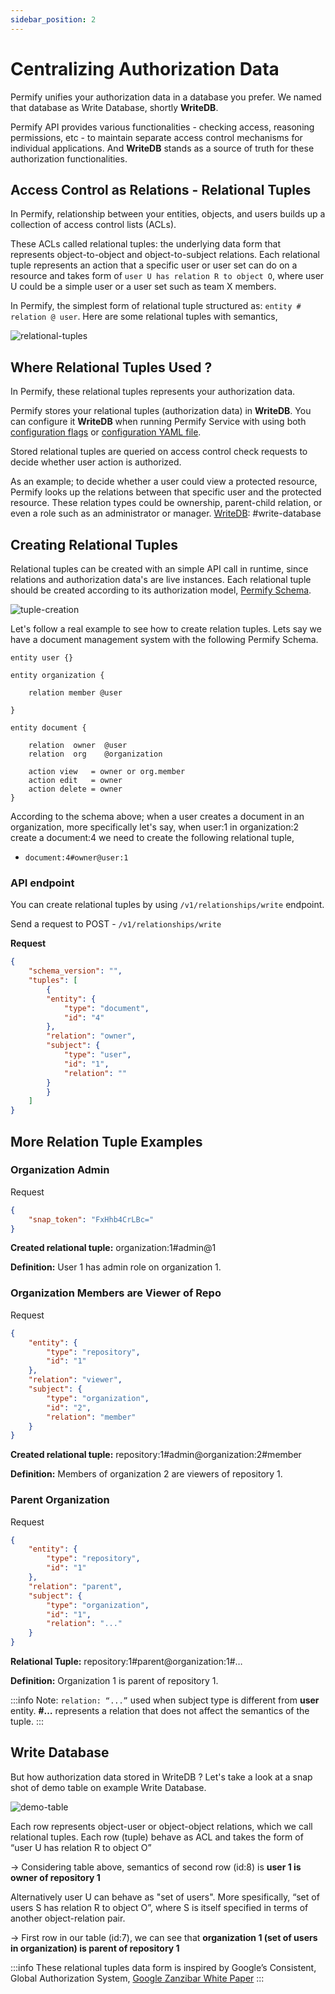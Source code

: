 ```yaml
---
sidebar_position: 2
---
```


# Centralizing Authorization Data

Permify unifies your authorization data in a database you prefer. We named that database as Write Database, shortly **WriteDB**.

Permify API provides various functionalities - checking access, reasoning permissions, etc - to maintain separate access control mechanisms for individual applications. And **WriteDB** stands as a source of truth for these authorization functionalities.

## Access Control as Relations - Relational Tuples

In Permify, relationship between your entities, objects, and users builds up a collection of access control lists (ACLs). 

These ACLs called relational tuples: the underlying data form that represents object-to-object and object-to-subject relations. Each relational tuple represents an action that a specific user or user set can do on a resource and takes form of `user U has relation R to object O`, where user U could be a simple user or a user set such as team X members.

In Permify, the simplest form of relational tuple structured as: `entity # relation @ user`. Here are some relational tuples with semantics,

![relational-tuples](https://user-images.githubusercontent.com/34595361/183959294-149fcbb9-7f10-4c1e-8d66-20a839893909.png)

## Where Relational Tuples Used ?

In Permify, these relational tuples represents your authorization data. 

Permify stores your relational tuples (authorization data) in **WriteDB**. You can configure it **WriteDB** when running Permify Service with using both [configuration flags](/docs/installation/brew#configuration-flags)  or [configuration YAML file](https://github.com/Permify/permify/blob/master/example.config.yaml).

Stored relational tuples are queried on access control check requests to decide whether user action is authorized. 

As an example; to decide whether a user could view a protected resource, Permify looks up the relations between that specific user and the protected resource. These relation types could be ownership, parent-child relation, or even a role such as an administrator or manager.
[WriteDB]: #write-database

## Creating Relational Tuples 

Relational tuples can be created with an simple API call in runtime, since relations and authorization data's are live instances. Each relational tuple should be created according to its authorization model, [Permify Schema]. 

[Permify Schema]: docs/getting-started/modeling

![tuple-creation](https://user-images.githubusercontent.com/34595361/186637488-30838a3b-849a-4859-ae4f-d664137bb6ba.png)

Let's follow a real example to see how to create relation tuples. Lets say we have a document management system with the following Permify Schema.

```perm
entity user {} 

entity organization {

    relation member @user

} 

entity document {
    
    relation  owner  @user   
    relation  org    @organization      

    action view   = owner or org.member
    action edit   = owner 
    action delete = owner
} 
```

 According to the schema above; when a user creates a document in an organization, more specifically let's say, when user:1 in organization:2 create a document:4 we need to create the following relational tuple,

- `document:4#owner@user:1`

[WriteDB]: #write-database

### API endpoint 

You can create relational tuples by using `/v1/relationships/write` endpoint. 

Send a request to POST - `/v1/relationships/write`

**Request**

```json
{
    "schema_version": "",
    "tuples": [
        {
        "entity": {
            "type": "document",
            "id": "4" 
        },
        "relation": "owner",
        "subject": {
            "type": "user",
            "id": "1", 
            "relation": ""
        }
        }
    ]
}
```

## More Relation Tuple Examples

### Organization Admin

Request

```json
{
    "snap_token": "FxHhb4CrLBc="
}
```

**Created relational tuple:** organization:1#admin@1

**Definition:** User 1 has admin role on organization 1.

### Organization Members are Viewer of Repo

Request

```json
{
    "entity": {
        "type": "repository",
        "id": "1"
    },
    "relation": "viewer",
    "subject": {
        "type": "organization",
        "id": "2",
        "relation": "member"
    }
}
```

**Created relational tuple:** repository:1#admin@organization:2#member

**Definition:** Members of organization 2 are viewers of repository 1.

### Parent Organization

Request

```json
{
    "entity": {
        "type": "repository",
        "id": "1"
    },
    "relation": "parent",
    "subject": {
        "type": "organization",
        "id": "1",
        "relation": "..."
    }
}
```

**Relational Tuple:** repository:1#parent@organization:1#…

**Definition:** Organization 1 is parent of repository 1.

:::info
Note: `relation: “...”` used when subject type is different from **user** entity. **#…** represents a relation that does not affect the semantics of the tuple.
:::

## Write Database 

But how authorization data stored in WriteDB ? Let's take a look at a snap shot of demo table on example Write Database.

![demo-table](https://user-images.githubusercontent.com/34595361/180988784-a9424088-2d4f-4cee-8db4-96adde40d27d.png)

Each row represents object-user or object-object relations, which we call relational tuples. Each row (tuple) behave as ACL and takes the form of “user U has relation R to object O”

→ Considering table above, semantics of second row (id:8) is **user 1 is owner of repository 1**

Alternatively user U can behave as "set of users".
More spesifically, “set of users S has relation R to object O”, where S is itself specified in terms of another object-relation pair. 

 → First row in our table (id:7), we can see that **organization 1 (set of users in organization) is parent of repository 1**

:::info
These relational tuples data form is inspired by Google’s Consistent, Global Authorization System, [Google Zanzibar White Paper](https://storage.googleapis.com/pub-tools-public-publication-data/pdf/41f08f03da59f5518802898f68730e247e23c331.pdf)
:::